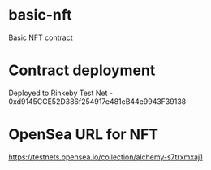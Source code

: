 # basic-nft
Basic NFT contract

# Contract deployment
Deployed to Rinkeby Test Net - 0xd9145CCE52D386f254917e481eB44e9943F39138

# OpenSea URL for NFT
https://testnets.opensea.io/collection/alchemy-s7trxmxaj1
